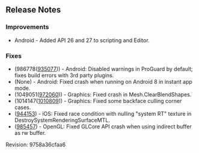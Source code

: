 ## Release Notes

### Improvements

-   Android - Added API 26 and 27 to scripting and Editor.

### Fixes

-   (986778([935077](https://issuetracker.unity3d.com/product/unity/issues/guid/935077/))) - Android: Disabled warnings in ProGuard by default; fixes build errors with 3rd party plugins.
-   (None) - Android: Fixed crash when running on Android 8 in instant app mode.
-   (1049051([972060](https://issuetracker.unity3d.com/product/unity/issues/guid/972060/))) - Graphics: Fixed crash in Mesh.ClearBlendShapes.
-   (1014147([1010809](https://issuetracker.unity3d.com/product/unity/issues/guid/1010809/))) - Graphics: Fixed some backface culling corner cases.
-   ([944153](https://issuetracker.unity3d.com/product/unity/issues/guid/944153/)) - iOS: Fixed race condition with nulling \"system RT\" texture in DestroySystemRenderingSurfaceMTL.
-   ([985457](https://issuetracker.unity3d.com/product/unity/issues/guid/985457/)) - OpenGL: Fixed GLCore API crash when using indirect buffer as rw buffer.

Revision: 9758a36cfaa6
